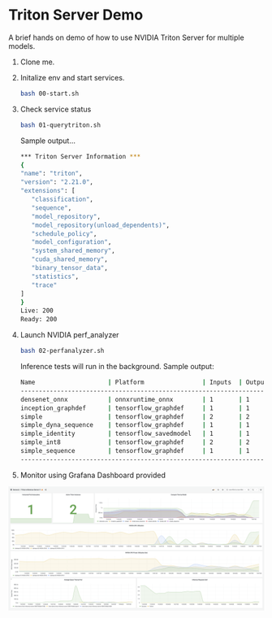 # Triton Server Demo

A brief hands on demo of how to use NVIDIA Triton Server for multiple models.

1. Clone me.
2. Initalize env and start services.
   ```bash
   bash 00-start.sh
   ```
3. Check service status

   ```bash
   bash 01-querytriton.sh
   ```

   Sample output...

   ```bash
   *** Triton Server Information ***
   {
   "name": "triton",
   "version": "2.21.0",
   "extensions": [
      "classification",
      "sequence",
      "model_repository",
      "model_repository(unload_dependents)",
      "schedule_policy",
      "model_configuration",
      "system_shared_memory",
      "cuda_shared_memory",
      "binary_tensor_data",
      "statistics",
      "trace"
   ]
   }
   Live: 200
   Ready: 200

   ```

4. Launch NVIDIA perf_analyzer

   ```bash
   bash 02-perfanalyzer.sh
   ```

   Inference tests will run in the background. Sample output:

   ```bash
   Name                    | Platform                | Inputs  | Outputs | Batch   | Status  |
   -------------------------------------------------------------------------------------------
   densenet_onnx           | onnxruntime_onnx        | 1       | 1       | 1       | 200     |
   inception_graphdef      | tensorflow_graphdef     | 1       | 1       | 128     | 200     |
   simple                  | tensorflow_graphdef     | 2       | 2       | 8       | 200     |
   simple_dyna_sequence    | tensorflow_graphdef     | 1       | 1       | 1       | 200     |
   simple_identity         | tensorflow_savedmodel   | 1       | 1       | 8       | 200     |
   simple_int8             | tensorflow_graphdef     | 2       | 2       | 8       | 200     |
   simple_sequence         | tensorflow_graphdef     | 1       | 1       | 1       | 200     |
   -------------------------------------------------------------------------------------------
   ```

5. Monitor using Grafana Dashboard provided

![Grafana Dashboard Sample]("./../Grafana%20Dashboard%20Sample.png?raw=true")

